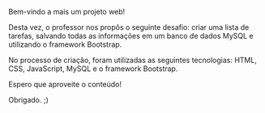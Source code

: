 Bem-vindo a mais um projeto web!

Desta vez, o professor nos propôs o seguinte desafio: criar uma lista de tarefas, salvando todas as informações em um banco de dados MySQL e utilizando o framework Bootstrap.

No processo de criação, foram utilizadas as seguintes tecnologias: HTML, CSS, JavaScript, MySQL e o framework Bootstrap.

Espero que aproveite o conteúdo!

Obrigado. ;)
